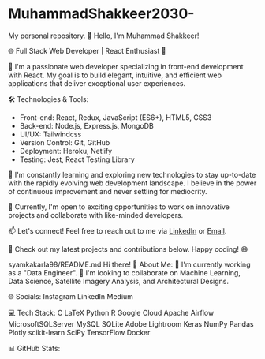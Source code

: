 # MuhammadShakkeer2030-
My personal repository.
👋 Hello, I'm Muhammad Shakkeer!

🌐 Full Stack Web Developer | React Enthusiast 🚀

🔭 I'm a passionate web developer specializing in front-end development with React. My goal is to build elegant, intuitive, and efficient web applications that deliver exceptional user experiences.

🛠️ Technologies & Tools:
- Front-end: React, Redux, JavaScript (ES6+), HTML5, CSS3
- Back-end: Node.js, Express.js, MongoDB
- UI/UX: Tailwindcss
- Version Control: Git, GitHub
- Deployment: Heroku, Netlify
- Testing: Jest, React Testing Library

🌱 I'm constantly learning and exploring new technologies to stay up-to-date with the rapidly evolving web development landscape. I believe in the power of continuous improvement and never settling for mediocrity.

💼 Currently, I'm open to exciting opportunities to work on innovative projects and collaborate with like-minded developers.

📫 Let's connect! Feel free to reach out to me via [LinkedIn](https://www.linkedin.com/in/muhammadshakkeer/) or [Email](Muhammadshakkeer3@gmail.com).

🌟 Check out my latest projects and contributions below. Happy coding! 😄

syamkakarla98/README.md
Hi there! 
💫 About Me:
🔭 I'm currently working as a "Data Engineer".
🤝 I'm looking to collaborate on Machine Learning, Data Science, Satellite Imagery Analysis, and Architectural Designs.

🌐 Socials:
Instagram LinkedIn Medium

💻 Tech Stack:
C LaTeX Python R Google Cloud Apache Airflow MicrosoftSQLServer MySQL SQLite Adobe Lightroom Keras NumPy Pandas Plotly scikit-learn SciPy TensorFlow Docker

📊 GitHub Stats:

